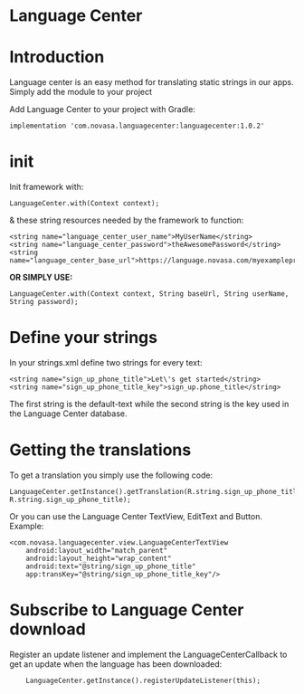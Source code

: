 # Language Center

<h1>Introduction</h1>
Language center is an easy method for translating static strings in our apps.<br>
Simply add the module to your project

Add Language Center to your project with Gradle:

    implementation 'com.novasa.languagecenter:languagecenter:1.0.2'

<h1>init</h1> 
Init framework with:

    LanguageCenter.with(Context context);

& these string resources needed by the framework to function:

    <string name="language_center_user_name">MyUserName</string>
    <string name="language_center_password">theAwesomePassword</string>
    <string name="language_center_base_url">https://language.novasa.com/myexampleproject/api/v1/</string>

<b>OR SIMPLY USE:</b>

    LanguageCenter.with(Context context, String baseUrl, String userName, String password);
    
    

<h1>Define your strings</h1>
In your strings.xml define two strings for every text:

    <string name="sign_up_phone_title">Let\'s get started</string>
    <string name="sign_up_phone_title_key">sign_up.phone_title</string>

The first string is the default-text while the second string is the key used in the Language Center database.

<h1>Getting the translations</h1>
To get a translation you simply use the following code:

    LanguageCenter.getInstance().getTranslation(R.string.sign_up_phone_title_key, R.string.sign_up_phone_title);

Or you can use the Language Center TextView, EditText and Button.<br>
Example:

    <com.novasa.languagecenter.view.LanguageCenterTextView
        android:layout_width="match_parent"
        android:layout_height="wrap_content"
        android:text="@string/sign_up_phone_title"
        app:transKey="@string/sign_up_phone_title_key"/>

<h1>Subscribe to Language Center download</h1>
Register an update listener and implement the LanguageCenterCallback to get an update when the language has been downloaded:

        LanguageCenter.getInstance().registerUpdateListener(this);
